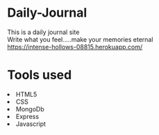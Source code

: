 # Daily-Journal
This is a daily journal site <br>
Write what you feel.....make your memories eternal<br>
https://intense-hollows-08815.herokuapp.com/
# Tools used 
  <li> HTML5 </li>
  <li> CSS </li>
  <li> MongoDb </li>
  <li> Express </li>
  <li> Javascript</li>
 </ul>

